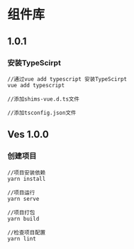 # 组件库



##  1.0.1
### 安装TypeScirpt

```
//通过vue add typescript 安装TypeScirpt
vue add typescript

//添加shims-vue.d.ts文件

//添加tsconfig.json文件

```

## Ves 1.0.0
### 创建项目

```
//项目安装依赖
yarn install

//项目运行
yarn serve

//项目打包
yarn build

//检查项目配置
yarn lint

```
